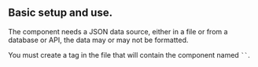 <h2>Basic setup and use.</h2>
<p>The component needs a JSON data source, either in a file or from a database or API, the data may or may not be formatted.</p>
<p>You must create a tag in the file that will contain the component named <code>`<dynamic-data-table>`</code>.</p>